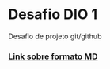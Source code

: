 # Desafio DIO 1
Desafio de projeto git/github 
### [Link sobre formato MD](https://www.markdownguide.org/basic-syntax/)
